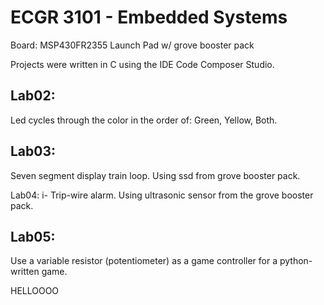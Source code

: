 # ECGR 3101 - Embedded Systems

Board: MSP430FR2355 Launch Pad w/ grove booster pack

Projects were written in C using the IDE Code Composer Studio.

Lab02:
-
Led cycles through the color in the order of: Green, Yellow, Both.

Lab03:
-
Seven segment display train loop. Using ssd from grove booster pack.

Lab04:
i-
Trip-wire alarm.  Using ultrasonic sensor from the grove booster pack.

Lab05:
-
Use a variable resistor (potentiometer) as a game controller for a python-written game.  

HELLOOOO
